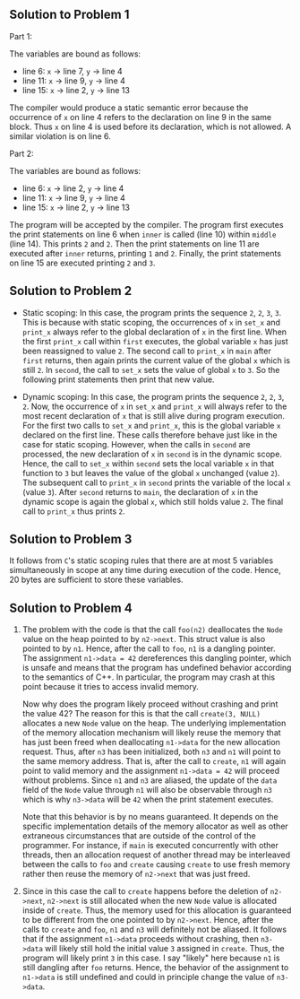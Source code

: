 ## Solution to Problem 1

Part 1:

The variables are bound as follows:
* line 6: `x` -> line 7, `y` -> line 4
* line 11: `x` -> line 9, `y` -> line 4
* line 15: `x` -> line 2, `y` -> line 13

The compiler would produce a static semantic error because the
occurrence of `x` on line 4 refers to the declaration on line 9 in
the same block. Thus `x` on line 4 is used before its declaration,
which is not allowed. A similar violation is on line 6.

Part 2:

The variables are bound as follows:
* line 6: `x` -> line 2, `y` -> line 4
* line 11: `x` -> line 9, `y` -> line 4
* line 15: `x` -> line 2, `y` -> line 13

The program will be accepted by the compiler.
The program first executes the print statements on line 6 when
`inner` is called (line 10) within `middle` (line 14). This prints `2`
and `2`. Then the print statements on line 11 are executed after
`inner` returns, printing `1` and `2`. Finally, the print statements
on line 15 are executed printing `2` and `3`.


## Solution to Problem 2

* Static scoping: In this case, the program prints the sequence `2`,
  `2`, `3`, `3`. This is because with static scoping, the occurrences
  of `x` in `set_x` and `print_x` always refer to the global
  declaration of `x` in the first line. When the first `print_x` call
  within `first` executes, the global variable `x` has just been
  reassigned to value `2`. The second call to `print_x` in `main`
  after `first` returns, then again prints the current value of the
  global `x` which is still `2`. In `second`, the call to `set_x` sets
  the value of global `x` to `3`. So the following print statements
  then print that new value.
  
* Dynamic scoping: In this case, the program prints the sequence `2`,
  `2`, `3`, `2`. Now, the occurrence of `x` in `set_x` and `print_x`
  will always refer to the most recent declaration of `x` that is
  still alive during program execution. For the first two calls to
  `set_x` and `print_x`, this is the global variable `x` declared on
  the first line. These calls therefore behave just like in the case
  for static scoping. However, when the calls in `second` are
  processed, the new declaration of `x` in `second` is in the dynamic
  scope. Hence, the call to `set_x` within `second` sets the local
  variable `x` in that function to `3` but leaves the value of the
  global `x` unchanged (value `2`). The subsequent call to `print_x`
  in `second` prints the variable of the local `x` (value
  `3`). After `second` returns to `main`, the declaration of `x` in the
  dynamic scope is again the global `x`, which still holds value
  `2`. The final call to `print_x` thus prints `2`.


## Solution to Problem 3

It follows from `C`'s static scoping rules that there are at most 5
variables simultaneously in scope at any time during execution of the
code. Hence, 20 bytes are sufficient to store these variables.

## Solution to Problem 4

1. The problem with the code is that the call `foo(n2)` deallocates
   the `Node` value on the heap pointed to by `n2->next`. This struct
   value is also pointed to by `n1`. Hence, after the call to `foo`,
   `n1` is a dangling pointer. The assignment `n1->data = 42`
   dereferences this dangling pointer, which is unsafe and means that
   the program has undefined behavior according to the semantics of
   C++. In particular, the program may crash at this point because
   it tries to access invalid memory.
   
   Now why does the program likely proceed without crashing and print
   the value 42? The reason for this is that the call `create(3,
   NULL)` allocates a new `Node` value on the heap. The underlying
   implementation of the memory allocation mechanism will likely reuse
   the memory that has just been freed when deallocating `n1->data`
   for the new allocation request. Thus, after `n3` has been
   initialized, both `n3` and `n1` will point to the same memory
   address. That is, after the call to `create`, `n1` will again point
   to valid memory and the assignment `n1->data = 42` will proceed
   without problems. Since `n1` and `n3` are aliased, the update of
   the `data` field of the `Node` value through `n1` will also be
   observable through `n3` which is why `n3->data` will be `42` when
   the print statement executes.
   
   Note that this behavior is by no means guaranteed. It depends on
   the specific implementation details of the memory allocator as well
   as other extraneous circumstances that are outside of the control
   of the programmer. For instance, if `main` is executed concurrently
   with other threads, then an allocation request of another thread
   may be interleaved between the calls to `foo` and `create` causing
   `create` to use fresh memory rather then reuse the memory of
   `n2->next` that was just freed.

2. Since in this case the call to `create` happens before the deletion
   of `n2->next`, `n2->next` is still allocated when the new `Node`
   value is allocated inside of `create`. Thus, the memory used for
   this allocation is guaranteed to be different from the one pointed
   to by `n2->next`. Hence, after the calls to `create` and `foo`,
   `n1` and `n3` will definitely not be aliased. It follows that if
   the assignment `n1->data` proceeds without crashing, then
   `n3->data` will likely still hold the initial value `3` assigned in
   `create`. Thus, the program will likely print `3` in this case. I
   say "likely" here because `n1` is still dangling after `foo`
   returns. Hence, the behavior of the assignment to `n1->data` is
   still undefined and could in principle change the value of
   `n3->data`.
